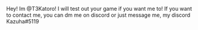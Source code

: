 Hey! Im @T3Katoro!
I will test out your game if you want me to!
If you want to contact me, you can dm me on discord or just message me, my discord Kazuha#5119

<!---
T3Katoro/T3Katoro is a ✨ special ✨ repository because its `README.md` (this file) appears on your GitHub profile.
You can click the Preview link to take a look at your changes.
--->
